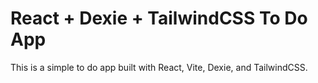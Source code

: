 # React + Dexie + TailwindCSS To Do App

This is a simple to do app built with React, Vite, Dexie, and TailwindCSS.
